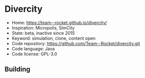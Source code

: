 # Divercity

- Home: https://team--rocket.github.io/divercity/
- Inspiration: Micropolis, SimCity
- State: beta, inactive since 2015
- Keyword: simulation, clone, content open
- Code repository: https://github.com/Team--Rocket/divercity.git
- Code language: Java
- Code license: GPL-3.0

## Building
